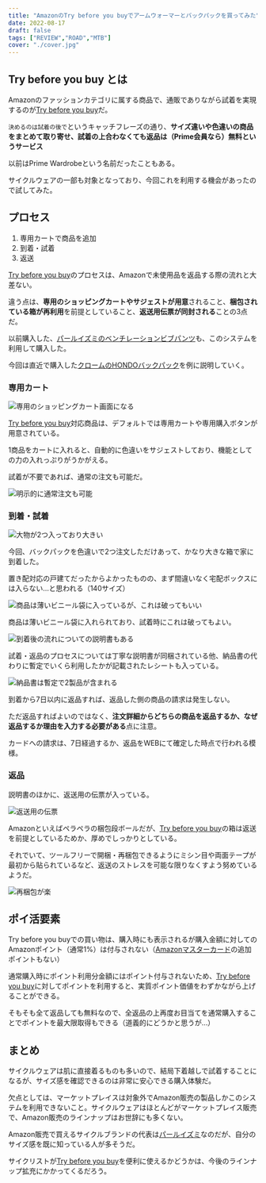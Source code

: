 ```yaml
---
title: "AmazonのTry before you buyでアームウォーマーとバックパックを買ってみた"
date: 2022-08-17
draft: false
tags: ["REVIEW","ROAD","MTB"]
cover: "./cover.jpg"
---
```


## Try before you buy とは

Amazonのファッションカテゴリに属する商品で、通販でありながら試着を実現するのが[Try before you buy](https://amzn.to/3PuNcOZ)だ。

`決めるのは試着の後で`というキャッチフレーズの通り、**サイズ違いや色違いの商品をまとめて取り寄せ、試着の上合わなくても返品は（Prime会員なら）無料というサービス**

以前はPrime Wardrobeという名前だったこともある。

サイクルウェアの一部も対象となっており、今回これを利用する機会があったので試してみた。

## プロセス

1. 専用カートで商品を追加
2. 到着・試着
3. 返送

[Try before you buy](https://amzn.to/3PuNcOZ)のプロセスは、Amazonで未使用品を返品する際の流れと大差ない。

違う点は、**専用のショッピングカートやサジェストが用意**されること、**梱包されている箱が再利用**を前提としていること、**返送用伝票が同封される**ことの3点だ。

以前購入した、[パールイズミのベンチレーションビブパンツ](https://amzn.to/3wamvZb)も、このシステムを利用して購入した。

<LinkBox url="https://blog.gensobunya.net/post/2022/08/perl_indoor_bib/" />

今回は直近で購入した[クロームのHONDOバックパック](https://amzn.to/3Qyc3Ta)を例に説明していく。

### 専用カート

![専用のショッピングカート画面になる](./cart.png)

[Try before you buy](https://amzn.to/3PuNcOZ)対応商品は、デフォルトでは専用カートや専用購入ボタンが用意されている。

1商品をカートに入れると、自動的に色違いをサジェストしており、機能としての力の入れっぷりがうかがえる。

試着が不要であれば、通常の注文も可能だ。

![明示的に通常注文も可能](./choice.png)

### 到着・試着

![大物が2つ入っており大きい](./big_box.jpg)

今回、バックパックを色違いで2つ注文しただけあって、かなり大きな箱で家に到着した。

置き配対応の戸建てだったからよかったものの、まず間違いなく宅配ボックスには入らない…と思われる（140サイズ）

![商品は薄いビニール袋に入っているが、これは破ってもいい](./backpack_2.jpg)

商品は薄いビニール袋に入れられており、試着時にこれは破ってもよい。

![到着後の流れについての説明書もある](./instruction_1.jpg)

試着・返品のプロセスについては丁寧な説明書が同梱されている他、納品書の代わりに暫定でいくら利用したかが記載されたレシートも入っている。

![納品書は暫定で2製品が含まれる](./instruction_2.jpg)

到着から7日以内に返品すれば、返品した側の商品の請求は発生しない。

ただ返品すればよいのではなく、**注文詳細からどちらの商品を返品するか、なぜ返品するか理由を入力する必要がある**点に注意。

カードへの請求は、7日経過するか、返品をWEBにて確定した時点で行われる模様。

### 返品

説明書のほかに、返送用の伝票が入っている。

![返送用の伝票](./bill.jpg)

Amazonといえばペラペラの梱包段ボールだが、[Try before you buy](https://amzn.to/3PuNcOZ)の箱は返送を前提としているためか、厚めでしっかりとしている。

それでいて、ツールフリーで開梱・再梱包できるようにミシン目や両面テープが最初から貼られているなど、返送のストレスを可能な限りなくすよう努めているようだ。

![再梱包が楽](./seal.jpg)

## ポイ活要素

Try before you buyでの買い物は、購入時にも表示されるが購入金額に対してのAmazonポイント（通常1%）は付与されない（[Amazonマスターカード](https://amzn.to/3A2eEOh)の追加ポイントもない）

通常購入時にポイント利用分金額にはポイント付与されないため、[Try before you buy](https://amzn.to/3PuNcOZ)に対してポイントを利用すると、実質ポイント価値をわずかながら上げることができる。

そもそも全て返品しても無料なので、全返品の上再度お目当てを通常購入することでポイントを最大限取得もできる（道義的にどうかと思うが…）

## まとめ

サイクルウェアは肌に直接着るものも多いので、結局下着越しで試着することになるが、サイズ感を確認できるのは非常に安心できる購入体験だ。

欠点としては、マーケットプレイスは対象外でAmazon販売の製品しかこのシステムを利用できないこと。サイクルウェアはほとんどがマーケットプレイス販売で、Amazon販売のラインナップはお世辞にも多くない。

Amazon販売で買えるサイクルブランドの代表は[パールイズミ](https://amzn.to/3ArsafK)なのだが、自分のサイズ感を既に知っている人が多そうだ。

サイクリストが[Try before you buy](https://amzn.to/3PuNcOZ)を便利に使えるかどうかは、今後のラインナップ拡充にかかってくるだろう。
